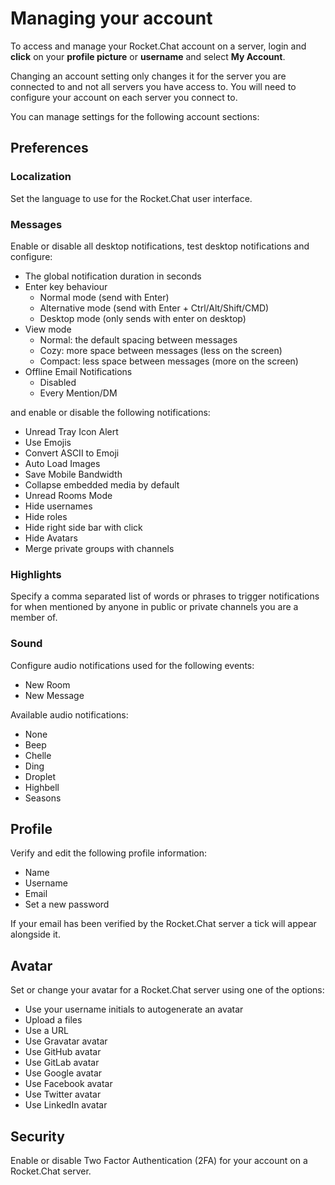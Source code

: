 # Managing your account

To access and manage your Rocket.Chat account on a server, login and **click** on your **profile picture** or **username** and select **My Account**.

Changing an account setting only changes it for the server you are connected to and not all servers you have access to. You will need to configure your account on each server you connect to.

You can manage settings for the following account sections:

## Preferences

### Localization

Set the language to use for the Rocket.Chat user interface.

### Messages

Enable or disable all desktop notifications, test desktop notifications and configure:

- The global notification duration in seconds
- Enter key behaviour
  - Normal mode (send with Enter)
  - Alternative mode (send with Enter + Ctrl/Alt/Shift/CMD)
  - Desktop mode (only sends with enter on desktop)
- View mode
  - Normal: the default spacing between messages
  - Cozy: more space between messages (less on the screen)
  - Compact: less space between messages (more on the screen)
- Offline Email Notifications
  - Disabled
  - Every Mention/DM

and enable or disable the following notifications:

- Unread Tray Icon Alert
- Use Emojis
- Convert ASCII to Emoji
- Auto Load Images
- Save Mobile Bandwidth
- Collapse embedded media by default
- Unread Rooms Mode
- Hide usernames
- Hide roles
- Hide right side bar with click
- Hide Avatars
- Merge private groups with channels

### Highlights

Specify a comma separated list of words or phrases to trigger notifications for when mentioned by anyone in public or private channels you are a member of.

### Sound

Configure audio notifications used for the following events:

- New Room
- New Message

Available audio notifications:

- None
- Beep
- Chelle
- Ding
- Droplet
- Highbell
- Seasons

## Profile

Verify and edit the following profile information:

- Name
- Username
- Email
- Set a new password

If your email has been verified by the Rocket.Chat server a tick will appear alongside it.

## Avatar

Set or change your avatar for a Rocket.Chat server using one of the options:

- Use your username initials to autogenerate an avatar
- Upload a files
- Use a URL
- Use Gravatar avatar
- Use GitHub avatar
- Use GitLab avatar
- Use Google avatar
- Use Facebook avatar
- Use Twitter avatar
- Use LinkedIn avatar

## Security

Enable or disable Two Factor Authentication (2FA) for your account on a Rocket.Chat server.
